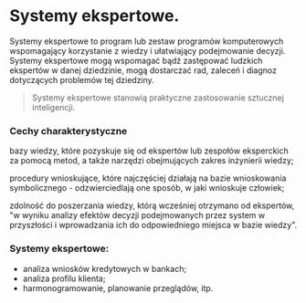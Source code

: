 # Systemy ekspertowe.
Systemy ekspertowe to program lub zestaw programów komputerowych wspomagający korzystanie z wiedzy i ułatwiający podejmowanie decyzji. Systemy ekspertowe mogą wspomagać bądź zastępować ludzkich ekspertów w danej dziedzinie, mogą dostarczać rad, zaleceń i diagnoz dotyczących problemów tej dziedziny.

> Systemy ekspertowe stanowią praktyczne zastosowanie sztucznej inteligencji.

### Cechy charakterystyczne

bazy wiedzy, które pozyskuje się od ekspertów lub zespołów eksperckich za pomocą metod, a także narzędzi obejmujących zakres inżynierii wiedzy;

procedury wnioskujące, które najczęściej działają na bazie wnioskowania symbolicznego - odzwierciedlają one sposób, w jaki wnioskuje człowiek;

zdolność do poszerzania wiedzy, którą wcześniej otrzymano od ekspertów, "w wyniku analizy efektów decyzji podejmowanych przez system w przyszłości i wprowadzania ich do odpowiedniego miejsca w bazie wiedzy".

### Systemy ekspertowe:
- analiza wniosków kredytowych w bankach;
- analiza profilu klienta;
- harmonogramowanie, planowanie przeglądów, itp.
